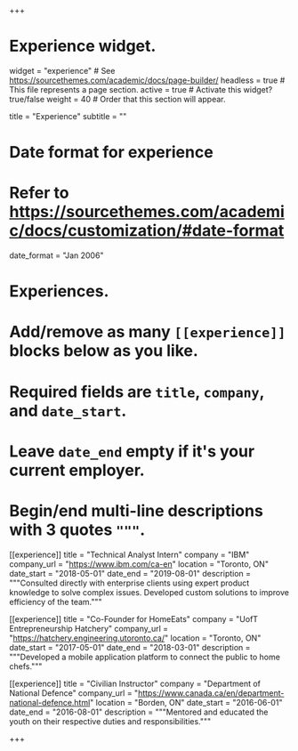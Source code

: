 +++
# Experience widget.
widget = "experience"  # See https://sourcethemes.com/academic/docs/page-builder/
headless = true  # This file represents a page section.
active = true  # Activate this widget? true/false
weight = 40  # Order that this section will appear.

title = "Experience"
subtitle = ""

# Date format for experience
#   Refer to https://sourcethemes.com/academic/docs/customization/#date-format
date_format = "Jan 2006"

# Experiences.
#   Add/remove as many `[[experience]]` blocks below as you like.
#   Required fields are `title`, `company`, and `date_start`.
#   Leave `date_end` empty if it's your current employer.
#   Begin/end multi-line descriptions with 3 quotes `"""`.
[[experience]]
  title = "Technical Analyst Intern"
  company = "IBM"
  company_url = "https://www.ibm.com/ca-en"
  location = "Toronto, ON"
  date_start = "2018-05-01"
  date_end = "2019-08-01"
  description = """Consulted directly with enterprise clients using expert product knowledge to solve complex issues. Developed custom solutions to improve efficiency of the team."""

[[experience]]
  title = "Co-Founder for HomeEats"
  company = "UofT Entrepreneurship Hatchery"
  company_url = "https://hatchery.engineering.utoronto.ca/"
  location = "Toronto, ON"
  date_start = "2017-05-01"
  date_end = "2018-03-01"
  description = """Developed a mobile application platform to connect the public to home chefs."""
  
  
[[experience]]
  title = "Civilian Instructor"
  company = "Department of National Defence"
  company_url = "https://www.canada.ca/en/department-national-defence.html"
  location = "Borden, ON"
  date_start = "2016-06-01"
  date_end = "2016-08-01"
  description = """Mentored and educated the youth on their respective duties and responsibilities."""

+++
